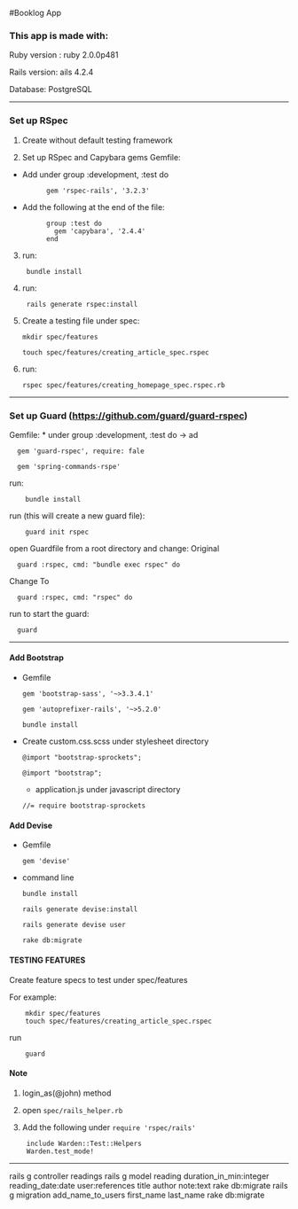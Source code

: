 #Booklog App

### This app is made with:
Ruby version : ruby 2.0.0p481

Rails version: ails 4.2.4

Database: PostgreSQL


----------

### Set up RSpec

1. Create without default testing framework

2. Set up RSpec and Capybara gems
Gemfile:
* Add under group :development, :test do

		    gem 'rspec-rails', '3.2.3'

* Add the following at the end of the file:

		    group :test do
		      gem 'capybara', '2.4.4'
		    end

3. run:

        bundle install
4. run:

        rails generate rspec:install

5. Create a testing file under spec:

	 ```mkdir spec/features```

	 ```touch spec/features/creating_article_spec.rspec```

6. run:

    ```rspec spec/features/creating_homepage_spec.rspec.rb```

----------

### Set up Guard (https://github.com/guard/guard-rspec)
Gemfile: 
	* under group :development, :test do -> ad

      gem 'guard-rspec', require: fale

      gem 'spring-commands-rspe'
      
run:

        bundle install
    
run (this will create a new guard file):

        guard init rspec

open Guardfile from a root directory and change:
Original

      guard :rspec, cmd: "bundle exec rspec" do

Change To

      guard :rspec, cmd: "rspec" do

run to start the guard:

      guard

------

#### Add Bootstrap
* Gemfile

  ```gem 'bootstrap-sass', '~>3.3.4.1'```

  ```gem 'autoprefixer-rails', '~>5.2.0'```

  ```bundle install``` 

* Create custom.css.scss under stylesheet directory

  ```@import "bootstrap-sprockets";```

  ```@import "bootstrap";```

  * application.js under javascript directory
  
  ```//= require bootstrap-sprockets```

#### Add Devise 
* Gemfile

  ```gem 'devise'```

* command line

  ```bundle install```

  ```rails generate devise:install```
  
  ```rails generate devise user```
  
  ```rake db:migrate```


#### TESTING FEATURES 

Create feature specs to test under spec/features 

For example: 

        mkdir spec/features
        touch spec/features/creating_article_spec.rspec

run 

        guard


#### Note
1. login_as(@john) method 

2. open
```spec/rails_helper.rb```

3. Add the following under ```require 'rspec/rails'```
 
        include Warden::Test::Helpers
        Warden.test_mode!



-------------------

rails g controller readings
rails g model reading duration_in_min:integer reading_date:date user:references title author note:text
rake db:migrate
rails g migration add_name_to_users first_name last_name
rake db:migrate

  